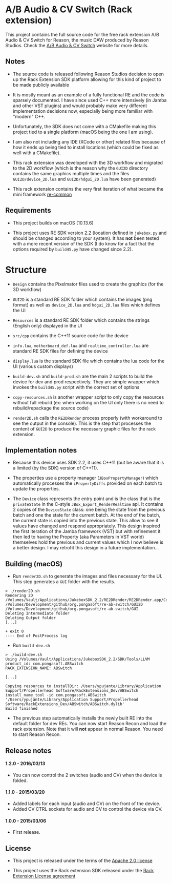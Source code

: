 A/B Audio & CV Switch (Rack extension)
======================================

This project contains the full source code for the free rack extension A/B Audio & CV Switch for Reason, the music DAW produced by Reason Studios. Check the [A/B Audio & CV Switch](https://pongasoft.com/rack-extensions/ABSwitch.html) website for more details.

Notes
-----

* The source code is released following Reason Studios decision to open up the Rack Extension SDK platform allowing for this kind of project to be made publicly available

* It is mostly meant as an example of a fully functional RE and the code is sparsely documented. I have since used C++ more intensively (in Jamba and other VST plugins) and would probably make very different implementation decisions now, especially being more familiar with "modern" C++.

* Unfortunately, the SDK does not come with a CMakefile making this project tied to a single platform (macOS being the one I am using).

* I am also not including any IDE (XCode or other) related files because of how it ends up being tied to install locations (which could be fixed as well with a CMakefile).

* This rack extension was developed with the 3D workflow and migrated to the 2D workflow (which is the reason why the `GUI2D` directory contains the same graphics multiple times and the files `GUI2D/device_2D.lua` and `GUI2D/hdgui_2D.lua` have been generated)

* This rack extension contains the very first iteration of what became the mini framework [re-common](https://github.com/pongasoft/re-common)

Requirements
------------

* This project builds on macOS (10.13.6)

* This project uses RE SDK version 2.2 (location defined in `jukebox.py` and should be changed according to your system). It has **not** been tested with a more recent version of the SDK (I do know for a fact that the options required by `build45.py` have changed since 2.2).

# Structure

* `Design` contains the Pixelmator files used to create the graphics (for the 3D workflow)

* `GUI2D` is a standard RE SDK folder which contains the images (png format) as well as `device_2D.lua` and `hdgui_2D.lua` files which defines the UI

* `Resources` is a standard RE SDK folder which contains the strings (English only) displayed in the UI

* `src/cpp` contains the C++11 source code for the device

* `info.lua`, `motherboard_def.lua` and `realtime_controller.lua` are standard RE SDK files for defining the device

* `display.lua` is the standard SDK file which contains the lua code for the UI (various custom displays)

* `build-dev.sh` and `build-prod.sh` are the main 2 scripts to build the device for dev and prod respectively. They are simple wrapper which invokes the `build45.py` script with the correct set of options

* `copy-resources.sh` is another wrapper script to only copy the resources without full rebuild (ex: when working on the UI only there is no need to rebuild/repackage the source code)

* `render2D.sh` calls the `RE2DRender` process properly (with workaround to see the output in the console). This is the step that processes the content of `GUI2D` to produce the necessary graphic files for the rack extension.

Implementation notes
--------------------

* Because this device uses SDK 2.2, it uses C++11 (but be aware that it is a limited (by the SDK) version of C++11).

* The properties use a property manager (`JBoxPropertyManager`) which automatically processes the `iPropertyDiffs` provided on each batch to update the properties.

* The `Device` class represents the entry point and is the class that is the `privateState` in the C-style `JBox_Export_RenderRealtime` api. It contains 2 copies of the `DeviceState` class: one being the state from the previous batch and one the state for the current batch. At the end of the batch, the current state is copied into the previous state. This allow to see if values have changed and respond appropriately. This design inspired the first iteration of the Jamba framework (VST) but with refinement it then led to having the Property (aka Parameters in VST world) themselves hold the previous and current values which I now believe is a better design. I may retrofit this design in a future implementation...

Building (macOS)
----------------

* Run `render2D.sh` to generate the images and files necessary for the UI. This step generates a `GUI` folder with the results.

```
> ./render2D.sh
Rendering 2D
/Volumes/Vault/Applications/JukeboxSDK_2.2/RE2DRender/RE2DRender.app/Contents/MacOS/RE2DRender /Volumes/Development/github/org.pongasoft/re-ab-switch/GUI2D /Volumes/Development/github/org.pongasoft/re-ab-switch/GUI
Deleting Intermediate folder
Deleting Output folder
[...]

+ exit 0
---- End of PostProcess log
```

* Run `build-dev.sh`

```
> ./build-dev.sh
Using /Volumes/Vault/Applications/JukeboxSDK_2.2/SDK/Tools/LLVM
product_id: com.pongasoft.ABSwitch
RACK_EXTENSION_NAME: ABSwitch

[...]

Copying resources to installDir: /Users/ypujante/Library/Application Support/Propellerhead Software/RackExtensions_Dev/ABSwitch
install_name_tool -id com.pongasoft.ABSwitch '/Users/ypujante/Library/Application Support/Propellerhead Software/RackExtensions_Dev/ABSwitch/ABSwitch.dylib'
Build finished
```

* The previous step automatically installs the newly built RE into the default folder for dev REs. You can now start Reason Recon and load the rack extension. Note that it will **not** appear in normal Reason. You need to start Reason Recon.

Release notes
-------------

#### 1.2.0 - 2016/03/13

* You can now control the 2 switches (audio and CV) when the device is folded.

#### 1.1.0 - 2015/03/20

* Added labels for each input (audio and CV) on the front of the device.
* Added CV CTRL sockets for audio and CV to control the device via CV.

#### 1.0.0 - 2015/03/06

* First release.


License
-------

- This project is released under the terms of the [Apache 2.0 license](LICENSE.txt)

- This project uses the Rack extension SDK released under the [Rack Extension License agreement](RE_License.txt)
